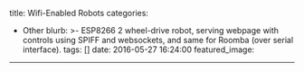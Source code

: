 title: Wifi-Enabled Robots
categories:
  - Other
blurb: >-
  ESP8266 2 wheel-drive robot, serving webpage with controls using SPIFF and
  websockets, and same for Roomba (over serial interface).
tags: []
date: 2016-05-27 16:24:00
featured_image:
---

